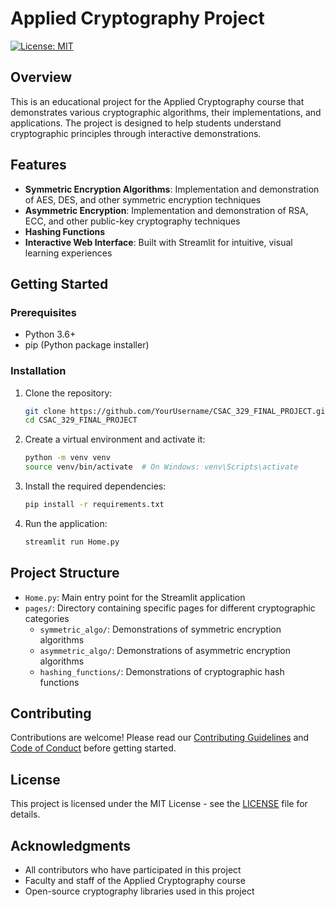 # Applied Cryptography Project

[![License: MIT](https://img.shields.io/badge/License-MIT-yellow.svg)](https://opensource.org/licenses/MIT)

## Overview

This is an educational project for the Applied Cryptography course that demonstrates various cryptographic algorithms, their implementations, and applications. The project is designed to help students understand cryptographic principles through interactive demonstrations.

## Features

- **Symmetric Encryption Algorithms**: Implementation and demonstration of AES, DES, and other symmetric encryption techniques
- **Asymmetric Encryption**: Implementation and demonstration of RSA, ECC, and other public-key cryptography techniques
- **Hashing Functions**
- **Interactive Web Interface**: Built with Streamlit for intuitive, visual learning experiences

## Getting Started

### Prerequisites

- Python 3.6+
- pip (Python package installer)

### Installation

1. Clone the repository:
   ```bash
   git clone https://github.com/YourUsername/CSAC_329_FINAL_PROJECT.git
   cd CSAC_329_FINAL_PROJECT
   ```

2. Create a virtual environment and activate it:
   ```bash
   python -m venv venv
   source venv/bin/activate  # On Windows: venv\Scripts\activate
   ```

3. Install the required dependencies:
   ```bash
   pip install -r requirements.txt
   ```

4. Run the application:
   ```bash
   streamlit run Home.py
   ```

## Project Structure

- `Home.py`: Main entry point for the Streamlit application
- `pages/`: Directory containing specific pages for different cryptographic categories
  - `symmetric_algo/`: Demonstrations of symmetric encryption algorithms
  - `asymmetric_algo/`: Demonstrations of asymmetric encryption algorithms
  - `hashing_functions/`: Demonstrations of cryptographic hash functions

## Contributing

Contributions are welcome! Please read our [Contributing Guidelines](CONTRIBUTING.md) and [Code of Conduct](CODE_OF_CONDUCT.md) before getting started.


## License

This project is licensed under the MIT License - see the [LICENSE](LICENSE) file for details.

## Acknowledgments

- All contributors who have participated in this project
- Faculty and staff of the Applied Cryptography course
- Open-source cryptography libraries used in this project
